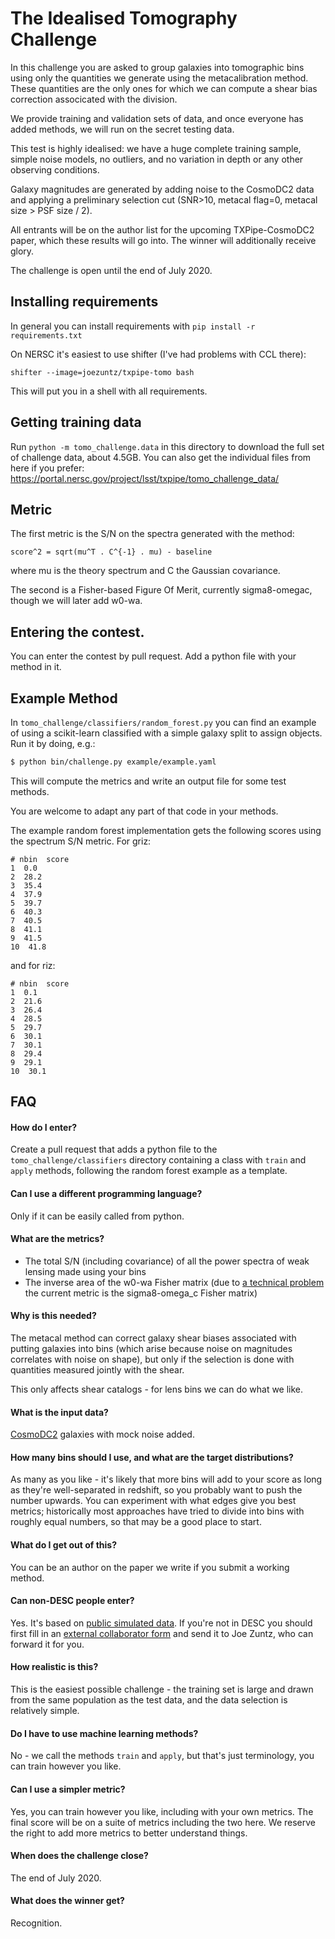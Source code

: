 # The Idealised Tomography Challenge

In this challenge you are asked to group galaxies into tomographic bins using only the quantities we generate using the metacalibration method.  These quantities are the only ones for which we can compute a shear bias correction associcated with the division.

We provide training and validation sets of data, and once everyone has added methods, we will run on the secret testing data.

This test is highly idealised: we have a huge complete training sample, simple noise models, no outliers, and no variation in depth or any other observing conditions.

Galaxy magnitudes are generated by adding noise to the CosmoDC2 data and applying a preliminary selection cut (SNR>10, metacal flag=0, metacal size > PSF size / 2).

All entrants will be on the author list for the upcoming TXPipe-CosmoDC2 paper, which these results will go into.  The winner will additionally receive glory.

The challenge is open until the end of July 2020.


## Installing requirements

In general you can install requirements with `pip install -r requirements.txt`

On NERSC it's easiest to use shifter (I've had problems with CCL there):

```
shifter --image=joezuntz/txpipe-tomo bash
```

This will put you in a shell with all requirements.


## Getting training data

Run `python -m tomo_challenge.data` in this directory to download the full set of challenge data, about 4.5GB.  You can also get the individual files from here if you prefer:  https://portal.nersc.gov/project/lsst/txpipe/tomo_challenge_data/


## Metric

The first metric is the S/N on the spectra generated with the method:
```
score^2 = sqrt(mu^T . C^{-1} . mu) - baseline
```
where mu is the theory spectrum and C the Gaussian covariance.

The second is a Fisher-based Figure Of Merit, currently sigma8-omegac, though we will later add w0-wa.


## Entering the contest.

You can enter the contest by pull request.  Add a python file with your method in it.


## Example Method

In `tomo_challenge/classifiers/random_forest.py` you can find an example of using a scikit-learn classified with a simple galaxy split to assign objects.  Run it by doing, e.g.:

```bash
$ python bin/challenge.py example/example.yaml
```

This will compute the metrics and write an output file for some test methods.

You are welcome to adapt any part of that code in your methods.


The example random forest implementation gets the following scores using the spectrum S/N metric.  For griz:

```
# nbin  score
1  0.0
2  28.2
3  35.4
4  37.9
5  39.7
6  40.3
7  40.5
8  41.1
9  41.5
10  41.8
```

and for riz:

```
# nbin  score
1  0.1
2  21.6
3  26.4
4  28.5
5  29.7
6  30.1
7  30.1
8  29.4
9  29.1
10  30.1
```


## FAQ

#### How do I enter?

Create a pull request that adds a python file to the `tomo_challenge/classifiers` directory containing a class with `train` and `apply` methods, following the random forest example as a template.

#### Can I use a different programming language?

Only if it can be easily called from python.


#### What are the metrics?

- The total S/N (including covariance) of all the power spectra of weak lensing made using your bins
- The inverse area of the w0-wa Fisher matrix (due to [a technical problem](https://github.com/LSSTDESC/CCL/issues/779) the current metric is the sigma8-omega_c Fisher matrix)


#### Why is this needed?

The metacal method can correct galaxy shear biases associated with putting galaxies into bins (which arise because noise on magnitudes correlates with noise on shape), but only if the selection is done with quantities measured jointly with the shear.

This only affects shear catalogs - for lens bins we can do what we like.

#### What is the input data?

[CosmoDC2](https://arxiv.org/pdf/1907.06530.pdf) galaxies with mock noise added.

#### How many bins should I use, and what are the target distributions?

As many as you like - it's likely that more bins will add to your score as long as they're well-separated in redshift, so you probably want to push the number upwards.  You can experiment with what edges give you best metrics; historically most approaches have tried to divide into bins with roughly equal numbers, so that may be a good place to start.

#### What do I get out of this?

You can be an author on the paper we write if you submit a working method.  

#### Can non-DESC people enter?

Yes.  It's based on [public simulated data](https://portal.nersc.gov/project/lsst/cosmoDC2/).  If you're not in DESC you should first fill in an [external collaborator form](https://docs.google.com/document/d/1kfDIi6REFupUQTAz_TfVbLTd6kcsBJ0x91-IYj73FK4/edit#) and send it to Joe Zuntz, who can forward it for you.

#### How realistic is this?

This is the easiest possible challenge - the training set is large and drawn from the same population as the test data, and the data selection is relatively simple.

#### Do I have to use machine learning methods?

No - we call the methods `train` and `apply`, but that's just terminology, you can train however you like.

#### Can I use a simpler metric?

Yes, you can train however you like, including with your own metrics.  The final score will be on a suite of metrics including the two here.  We reserve the right to add more metrics to better understand things.

#### When does the challenge close?

The end of July 2020.

#### What does the winner get?

Recognition.

